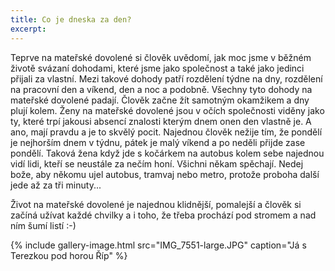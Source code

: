 ```yaml
---
title: Co je dneska za den?
excerpt: 
---
```


Teprve na mateřské dovolené si člověk uvědomí, jak moc jsme v běžném životě svázaní dohodami, které jsme jako společnost a také jako jedinci přijali za vlastní. Mezi takové dohody patří rozdělení týdne na dny, rozdělení na pracovní den a víkend, den a noc a podobně. Všechny tyto dohody na mateřské dovolené padají. Člověk začne žít samotným okamžikem a dny plují kolem. Ženy na mateřské dovolené jsou v očích společnosti viděny jako ty, které trpí jakousi absencí znalosti kterým dnem onen den vlastně je. A ano, mají pravdu a je to skvělý pocit. Najednou člověk nežije tím, že pondělí je nejhorším dnem v týdnu, pátek je malý víkend a po neděli přijde zase pondělí. Taková žena když jde s kočárkem na autobus kolem sebe najednou vidí lidi, kteří se neustále za nečím honí. Všichni někam spěchají. Nedej bože, aby někomu ujel autobus, tramvaj nebo metro, protože proboha další jede až za tři minuty...

Život na mateřské dovolené je najednou klidnější, pomalejší a člověk si začíná užívat každé chvilky a i toho, že třeba prochází pod stromem a nad ním šumí listí :-)

{% include gallery-image.html src="IMG_7551-large.JPG" caption="Já s Terezkou pod horou Říp" %} 
